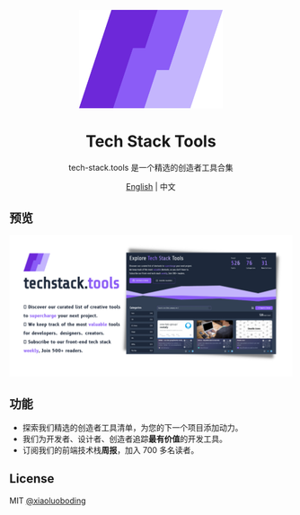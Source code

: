 <p align="center">
  <a href="https://github.com/xiaoluoboding/tech-stack.tools">
    <img src="/public/logo.svg" width="256">
  </a>
</p>

<h1 align="center">Tech Stack Tools</h1>

<p align="center">tech-stack.tools 是一个精选的创造者工具合集</p>

<p align="center"><a href="/README.md" >English</a> | 中文 </p>

## 预览

![Preview](public/preview.png)

## 功能

- 探索我们精选的创造者工具清单，为您的下一个项目添加动力。
- 我们为开发者、设计者、创造者追踪**最有价值**的开发工具。
- 订阅我们的前端技术栈**周报**，加入 700 多名读者。

## License

MIT [@xiaoluoboding](https://github.com/xiaoluoboding)
